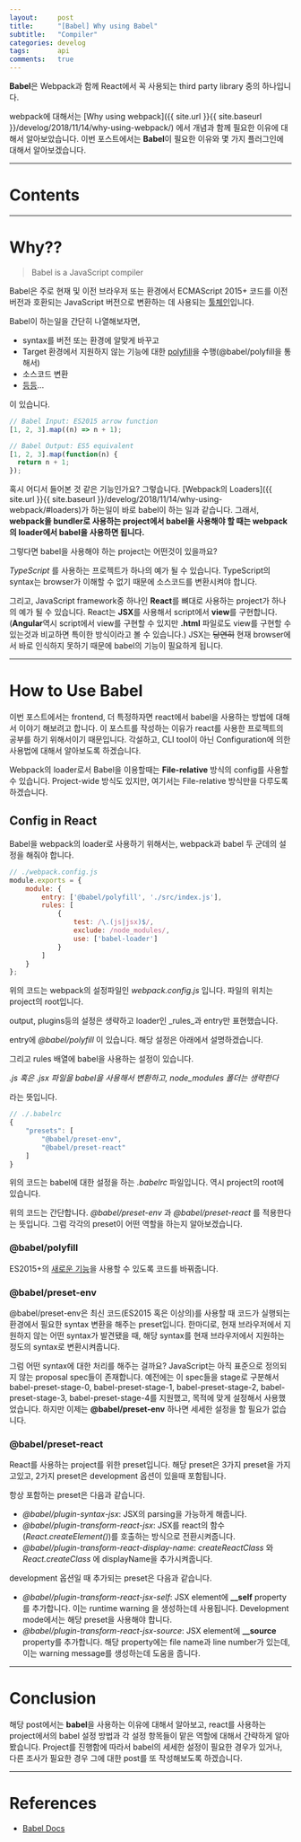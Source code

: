 ```yaml
---
layout:     post
title:      "[Babel] Why using Babel"
subtitle:   "Compiler"
categories: develog
tags:       api
comments:   true
---
```


**Babel**은 Webpack과 함께 React에서 꼭 사용되는 third party library 중의 하나입니다.

webpack에 대해서는 [Why using webpack]({{ site.url }}{{ site.baseurl }}/develog/2018/11/14/why-using-webpack/) 에서 개념과 함께 필요한 이유에 대해서 알아보았습니다. 이번 포스트에서는 **Babel**이 필요한 이유와 몇 가지 플러그인에 대해서 알아보겠습니다.

---

# Contents

---

# Why??

> Babel is a JavaScript compiler

Babel은 주로 현재 및 이전 브라우저 또는 환경에서 ECMAScript 2015+ 코드를 이전 버전과 호환되는 JavaScript 버전으로 변환하는 데 사용되는 [툴체인](https://ko.wikipedia.org/wiki/%ED%88%B4%EC%B2%B4%EC%9D%B8)입니다.

Babel이 하는일을 간단히 나열해보자면,

* syntax를 버전 또는 환경에 알맞게 바꾸고
* Target 환경에서 지원하지 않는 기능에 대한 [polyfill](https://en.wikipedia.org/wiki/Polyfill_(programming))을 수행(@babel/polyfill을 통해서)
* 소스코드 변환
* [등등](https://babeljs.io/videos.html)...

이 있습니다.

```js
// Babel Input: ES2015 arrow function
[1, 2, 3].map((n) => n + 1);

// Babel Output: ES5 equivalent
[1, 2, 3].map(function(n) {
  return n + 1;
});
```

혹시 어디서 들어본 것 같은 기능인가요? 그렇습니다. [Webpack의 Loaders]({{ site.url }}{{ site.baseurl }}/develog/2018/11/14/why-using-webpack/#loaders)가 하는일이 바로 babel이 하는 일과 같습니다. 그래서, **webpack을 bundler로 사용하는 project에서 babel을 사용해야 할 때는 webpack의 loader에서 babel을 사용하면 됩니다.**

그렇다면 babel을 사용해야 하는 project는 어떤것이 있을까요?

_TypeScript_ 를 사용하는 프로젝트가 하나의 예가 될 수 있습니다. TypeScript의 syntax는 browser가 이해할 수 없기 때문에 소스코드를 변환시켜야 합니다.

그리고, JavaScript framework중 하나인 **React**를 뼈대로 사용하는 project가 하나의 예가 될 수 있습니다. React는 **JSX**를 사용해서 script에서 **view**를 구현합니다. (**Angular**역시 script에서 view를 구현할 수 있지만 **.html** 파일로도 view를 구현할 수 있는것과 비교하면 특이한 방식이라고 볼 수 있습니다.) JSX는 ~~당연히~~ 현재 browser에서 바로 인식하지 못하기 때문에 babel의 기능이 필요하게 됩니다.

---

# How to Use Babel

이번 포스트에서는 frontend, 더 특정하자면 react에서 babel을 사용하는 방법에 대해서 이야기 해보려고 합니다. 이 포스트를 작성하는 이유가 react를 사용한 프로젝트의 공부를 하기 위해서이기 때문입니다. 각설하고, CLI tool이 아닌 Configuration에 의한 사용법에 대해서 알아보도록 하겠습니다.

Webpack의 loader로서 Babel을 이용할때는 **File-relative** 방식의 config를 사용할 수 있습니다. Project-wide 방식도 있지만, 여기서는 File-relative 방식만을 다루도록 하겠습니다.

## Config in React

Babel을 webpack의 loader로 사용하기 위해서는, webpack과 babel 두 군데의 설정을 해줘야 합니다.

```js
// ./webpack.config.js
module.exports = {
    module: {
        entry: ['@babel/polyfill', './src/index.js'],
        rules: [
            {
                test: /\.(js|jsx)$/,
                exclude: /node_modules/,
                use: ['babel-loader']
            }
        ]
    }
};
```

위의 코드는 webpack의 설정파일인 _webpack.config.js_ 입니다. 파일의 위치는 project의 root입니다.

output, plugins등의 설정은 생략하고 loader인 _rules_과 entry만 표현했습니다.

entry에 _@babel/polyfill_ 이 있습니다. 해당 설정은 아래에서 설명하겠습니다.

그리고 rules 배열에 babel을 사용하는 설정이 있습니다.

*.js 혹은 .jsx 파일을 babel을 사용해서 변환하고, node_modules 폴더는 생략한다*

라는 뜻입니다.

```js
// ./.babelrc
{
    "presets": [
        "@babel/preset-env",
        "@babel/preset-react"
    ]
}
```

위의 코드는 babel에 대한 설정을 하는 _.babelrc_ 파일입니다. 역시 project의 root에 있습니다.

위의 코드는 간단합니다. _@babel/preset-env_ 과 _@babel/preset-react_ 를 적용한다는 뜻입니다. 그럼 각각의 preset이 어떤 역할을 하는지 알아보겠습니다.

### @babel/polyfill

ES2015+의 [새로운 기능](https://devhints.io/es6)을 사용할 수 있도록 코드를 바꿔줍니다. 

### @babel/preset-env

@babel/preset-env은 최신 코드(ES2015 혹은 이상의)를 사용할 때 코드가 실행되는 환경에서 필요한 syntax 변환을 해주는 preset입니다. 한마디로, 현재 브라우저에서 지원하지 않는 어떤 syntax가 발견됐을 때, 해당 syntax를 현재 브라우저에서 지원하는 정도의 syntax로 변환시켜줍니다.

그럼 어떤 syntax에 대한 처리를 해주는 걸까요? JavaScript는 아직 표준으로 정의되지 않는 proposal spec들이 존재합니다. 예전에는 이 spec들을 stage로 구분해서 babel-preset-stage-0, babel-preset-stage-1, babel-preset-stage-2, babel-preset-stage-3, babel-preset-stage-4를 지원했고, 목적에 맞게 설정해서 사용했었습니다. 하지만 이제는 **@babel/preset-env** 하나면 세세한 설정을 할 필요가 없습니다.

### @babel/preset-react

React를 사용하는 project를 위한 preset입니다. 해당 preset은 3가지 preset을 가지고있고, 2가지 preset은 development 옵션이 있을때 포함됩니다.

항상 포함하는 preset은 다음과 같습니다.

* _@babel/plugin-syntax-jsx_: JSX의 parsing을 가능하게 해줍니다.
* _@babel/plugin-transform-react-jsx_: JSX를 react의 함수(_React.createElement()_)를 호출하는 방식으로 전환시켜줍니다.
* _@babel/plugin-transform-react-display-name_: _createReactClass_ 와 _React.createClass_ 에 displayName을 추가시켜줍니다.

development 옵션일 때 추가되는 preset은 다음과 같습니다.

* _@babel/plugin-transform-react-jsx-self_: JSX element에 **__self** property를 추가합니다. 이는 runtime warning 을 생성하는데 사용됩니다. Development mode에서는 해당 preset을 사용해야 합니다.
* _@babel/plugin-transform-react-jsx-source_: JSX element에 **__source** property를 추가합니다. 해당 property에는 file name과 line number가 있는데, 이는 warning message를 생성하는데 도움을 줍니다.

---

# Conclusion

해당 post에서는 **babel**을 사용하는 이유에 대해서 알아보고, react를 사용하는 project에서의 babel 설정 방법과 각 설정 항목들이 맡은 역할에 대해서 간략하게 알아봤습니다. Project를 진행함에 따라서 babel의 세세한 설정이 필요한 경우가 있거나, 다른 조사가 필요한 경우 그에 대한 post를 또 작성해보도록 하겠습니다.

---

# References
* [Babel Docs](https://babeljs.io/docs/en/#babel-is-a-javascript-compiler)